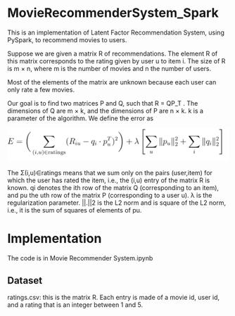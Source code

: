 # MovieRecommenderSystem_Spark
This is an implementation of Latent Factor Recommendation System, using PySpark, to recommend movies to users.

Suppose we are given a matrix R of recommendations. The element R of this matrix corresponds to the rating given by user u to item i. The size of R is m × n, where m is the number of movies and n the number of users.

Most of the elements of the matrix are unknown because each user can only rate a few movies.

Our goal is to find two matrices P and Q, such that R = QP_T . The dimensions of Q are m × k, and the dimensions of P are n × k. k is a parameter of the algorithm. We define the error as

![Error](Images/Error.png?raw=true "Error Calculation")

The Σ(i,u)∈ratings means that we sum only on the pairs (user,item) for which the user has rated the item, i.e., the (i,u) entry of the matrix R is known. qi denotes the ith row of the matrix Q (corresponding to an item), and pu the uth row of the matrix P (corresponding to a user u). λ is the regularization parameter. ||.||2 is the L2 norm and is square of the L2 norm, i.e., it is the sum of squares of elements of pu.

# Implementation
The code is in Movie Recommender System.ipynb
## Dataset
ratings.csv: this is the matrix R. Each entry is made of a movie id, user id, and a rating that is an integer between 1 and 5.
